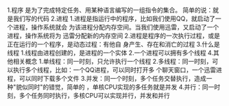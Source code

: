1.程序
    是为了完成特定任务、用某种语言编写的一组指令的集合。
    简单的说：就是我们写的代码
2.进程
    1.进程是指运行中的程序，比如我们使用QQ，就启动了一个进程，操作系统就会
      为该进程分配内存空间。当我们使用迅雷，又启动了一个进程，操作系统将为
      迅雷分配新的内存空间
    2.进程是程序的一次执行过程，或是正在运行的一个程序，是动态过程：有他自
      身产生、存在和消亡的过程
3.什么是线程
    1.线程由进程创建的，是进程的一个实体
    2.一个进程可以拥有多个线程
4.其他相关概念
    1.单线程：同一时刻，只允许执行一个线程
    2.多线程：同一时刻，可以执行多个线程，比如：一个QQ进程，可以同时打开多
      个聊天窗口，一个迅雷进程，可以同时下载多个文件
    3.并发：同一个时刻，多个任务交替执行，造成一种"貌似同时"的错觉，简单的
      ，单核CPU实现的多任务就是并发
    4.并行：同一时刻，多个任务同时执行，多核CPU可以实现并行，并发和并行